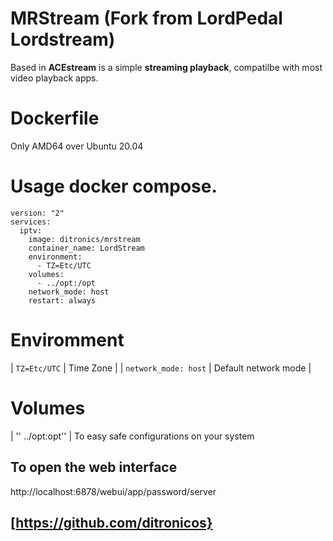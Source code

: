 # MRStream (Fork from LordPedal Lordstream)
Based in **ACEstream** is a simple **streaming playback**, compatilbe with most video playback apps.

# Dockerfile
Only AMD64 over Ubuntu 20.04

# Usage  docker compose.

```
version: "2"
services:
  iptv:
    image: ditronics/mrstream
    container_name: LordStream
    environment:
      - TZ=Etc/UTC
    volumes:
      - ../opt:/opt
    network_mode: host
    restart: always
```

# Enviromment

| ``TZ=Etc/UTC`` | Time Zone |
| ``network_mode: host`` | Default network mode |

# Volumes
| '' ../opt:opt'' | To easy safe configurations on your system

## To open the web interface

http://localhost:6878/webui/app/password/server

## [https://github.com/ditronicos}
